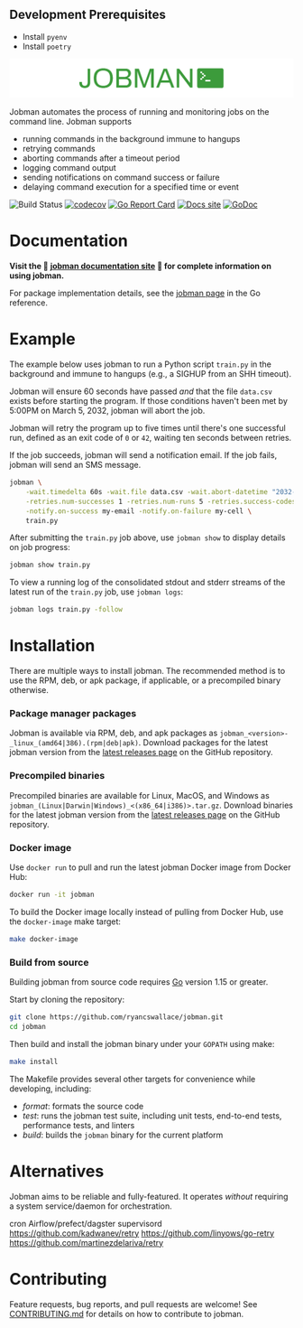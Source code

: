 ## Development Prerequisites
* Install `pyenv`
* Install `poetry`

![jobman](https://github.com/ryancswallace/jobman/raw/main/assets/logo.png?raw=true)

Jobman automates the process of running and monitoring jobs on the command line. Jobman supports
* running commands in the background immune to hangups
* retrying commands
* aborting commands after a timeout period
* logging command output
* sending notifications on command success or failure
* delaying command execution for a specified time or event

![Build Status](https://github.com/ryancswallace/jobman/actions/workflows/test.yml/badge.svg)
[![codecov](https://codecov.io/gh/ryancswallace/jobman/branch/main/graph/badge.svg)](https://codecov.io/gh/ryancswallace/jobman)
[![Go Report Card](https://goreportcard.com/badge/github.com/ryancswallace/jobman)](https://goreportcard.com/report/github.com/ryancswallace/jobman)
[![Docs site](https://img.shields.io/badge/docs-GitHub_Pages-blue)](https://ryancswallace.github.io/jobman/)
[![GoDoc](https://godoc.org/gotest.tools?status.svg)](https://pkg.go.dev/github.com/ryancswallace/jobman)

# Documentation
**Visit the :book: [jobman documentation site](https://ryancswallace.github.io/jobman/) :book: for complete information on using jobman.**

For package implementation details, see the [jobman page](https://pkg.go.dev/github.com/ryancswallace/jobman) in the Go reference.

# Example
The example below uses jobman to run a Python script `train.py` in the background and immune to hangups (e.g., a SIGHUP from an SHH timeout).

Jobman will ensure 60 seconds have passed *and* that the file `data.csv` exists before starting the program. If those conditions haven't been met by 5:00PM on March 5, 2032, jobman will abort the job.

Jobman will retry the program up to five times until there's one successful run, defined as an exit code of `0` or `42`, waiting ten seconds between retries.

If the job succeeds, jobman will send a notification email. If the job fails, jobman will send an SMS message.
```bash
jobman \
    -wait.timedelta 60s -wait.file data.csv -wait.abort-datetime "2032-03-05T17:00:00" \
    -retries.num-successes 1 -retries.num-runs 5 -retries.success-codes 0,42 -retries.delay 10s \
    -notify.on-success my-email -notify.on-failure my-cell \
    train.py
```

After submitting the `train.py` job above, use `jobman show` to display details on job progress:
```bash
jobman show train.py
```

To view a running log of the consolidated stdout and stderr streams of the latest run of the `train.py` job, use `jobman logs`:
```bash
jobman logs train.py -follow
```

# Installation
There are multiple ways to install jobman. The recommended method is to use the RPM, deb, or apk package, if applicable, or a precompiled binary otherwise.

### Package manager packages
Jobman is available via RPM, deb, and apk packages as `jobman_<version>-_linux_(amd64|386).(rpm|deb|apk)`. Download packages for the latest jobman version from the [latest releases page](https://github.com/ryancswallace/jobman/releases/latest) on the GitHub repository.

### Precompiled binaries
Precompiled binaries are available for Linux, MacOS, and Windows as `jobman_(Linux|Darwin|Windows)_<(x86_64|i386)>.tar.gz`. Download binaries for the latest jobman version from the [latest releases page](https://github.com/ryancswallace/jobman/releases/latest) on the GitHub repository.

### Docker image
Use `docker run` to pull and run the latest jobman Docker image from Docker Hub:
```bash
docker run -it jobman
```

To build the Docker image locally instead of pulling from Docker Hub, use the `docker-image` make target:
```bash
make docker-image
```

### Build from source
Building jobman from source code requires [Go](https://golang.org/doc/install) version 1.15 or greater.

Start by cloning the repository:
```bash
git clone https://github.com/ryancswallace/jobman.git
cd jobman
```

Then build and install the jobman binary under your `GOPATH` using make:
```bash
make install
```

The Makefile provides several other targets for convenience while developing, including:
* *format*: formats the source code
* *test*: runs the jobman test suite, including unit tests, end-to-end tests, performance tests, and linters
* *build*: builds the `jobman` binary for the current platform

# Alternatives
Jobman aims to be reliable and fully-featured. It operates *without* requiring a system service/daemon for orchestration.

cron
Airflow/prefect/dagster
supervisord
https://github.com/kadwanev/retry
https://github.com/linyows/go-retry
https://github.com/martinezdelariva/retry

# Contributing
Feature requests, bug reports, and pull requests are welcome! See [CONTRIBUTING.md](https://github.com/ryancswallace/jobman/blob/main/CONTRIBUTING.md) for details on how to contribute to jobman.
